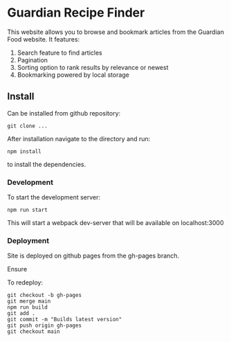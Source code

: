 # Guardian Recipe Finder

This website allows you to browse and bookmark articles from the Guardian Food website. It features:

1. Search feature to find articles
2. Pagination
3. Sorting option to rank results by relevance or newest
4. Bookmarking powered by local storage

## Install

Can be installed from github repository:

`git clone ...`

After installation navigate to the directory and run:

`npm install`

to install the dependencies.

### Development

To start the development server:

`npm run start`

This will start a webpack dev-server that will be available on localhost:3000

### Deployment

Site is deployed on github pages from the gh-pages branch.

Ensure

To redeploy:

```git checkout gh-pages
git checkout -b gh-pages
git merge main
npm run build
git add .
git commit -m "Builds latest version"
git push origin gh-pages
git checkout main
```
